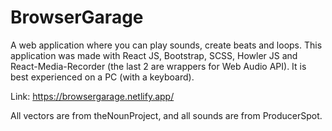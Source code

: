 # BrowserGarage

A web application where you can play sounds, create beats and loops. This application was made with React JS, Bootstrap, SCSS, Howler JS and React-Media-Recorder (the last 2 are wrappers for Web Audio API). It is best experienced on a PC (with a keyboard).

Link: https://browsergarage.netlify.app/

All vectors are from theNounProject, and all sounds are from ProducerSpot.
